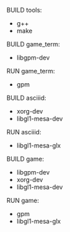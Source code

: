 BUILD tools:
- g++
- make

BUILD game_term:
- libgpm-dev

RUN game_term:
- gpm

BUILD asciiid:
- xorg-dev
- libgl1-mesa-dev

RUN asciiid:
- libgl1-mesa-glx

BUILD game:
- libgpm-dev
- xorg-dev
- libgl1-mesa-dev

RUN game:
- gpm
- libgl1-mesa-glx
